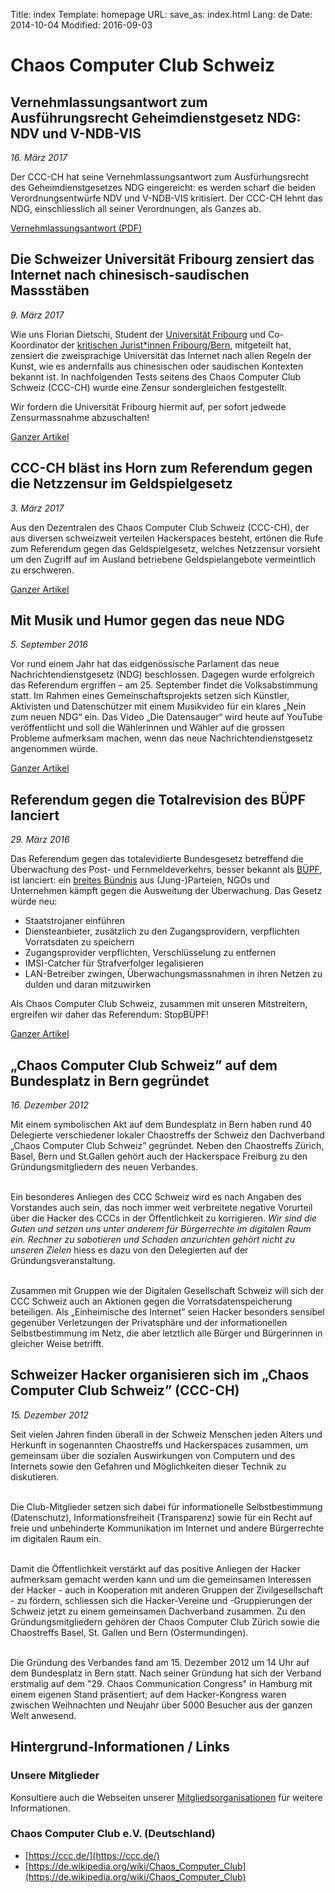 Title: index
Template: homepage
URL:
save_as: index.html
Lang: de
Date: 2014-10-04
Modified: 2016-09-03

# Chaos Computer Club Schweiz

## Vernehmlassungsantwort zum Ausführungsrecht Geheimdienstgesetz NDG: NDV und V-NDB-VIS

*16. März 2017*

Der CCC-CH hat seine Vernehmlassungsantwort zum Ausfürhungsrecht des
Geheimdienstgesetzes NDG eingereicht: es werden scharf die beiden
Verordnungsentwürfe NDV und V-NDB-VIS kritisiert. Der CCC-CH lehnt das
NDG, einschliesslich all seiner Verordnungen, als Ganzes ab.

[Vernehmlassungsantwort (PDF)](https://ccc-ch.ch/docs/20170416--ndg-vernehmlassungen-verordnungen-ndv+visndb.pdf)

## Die Schweizer Universität Fribourg zensiert das Internet nach chinesisch-saudischen Massstäben

*9. März 2017*

Wie uns Florian Dietschi, Student der [Universität
Fribourg](https://www.unifr.ch/) und Co-Koordinator der [kritischen
Jurist&ast;innen Fribourg/Bern](https://www.facebook.com/kriJurFribourgBern),
mitgeteilt hat, zensiert die zweisprachige Universität das Internet nach allen
Regeln der Kunst, wie es andernfalls aus chinesischen oder saudischen Kontexten
bekannt ist. In nachfolgenden Tests seitens des Chaos Computer Club Schweiz
(CCC-CH) wurde eine Zensur sondergleichen festgestellt.

Wir fordern die Universität Fribourg hiermit auf, per sofort jedwede
Zensurmassnahme abzuschalten!

[Ganzer Artikel](2017-03-09_uni-fribourg-zensiert-das-internet-nach-chinesisch-saudischen-massstaeben.html)

## CCC-CH bläst ins Horn zum Referendum gegen die Netzzensur im Geldspielgesetz

*3. März 2017*

Aus den Dezentralen des Chaos Computer Club Schweiz (CCC-CH), der aus diversen
schweizweit verteilen Hackerspaces besteht, ertönen die Rufe zum Referendum
gegen das Geldspielgesetz, welches Netzzensur vorsieht um den Zugriff auf im
Ausland betriebene Geldspielangebote vermeintlich zu erschweren.

[Ganzer Artikel](2017-03-03_aufruf-zu-geldspielgesetz-referendum.html)

## Mit Musik und Humor gegen das neue NDG

*5. September 2016*

Vor rund einem Jahr hat das eidgenössische Parlament das neue
Nachrichtendienstgesetz (NDG) beschlossen. Dagegen wurde erfolgreich das
Referendum ergriffen – am 25. September findet die Volksabstimmung statt. Im
Rahmen eines Gemeinschaftsprojekts setzen sich Künstler, Aktivisten und
Datenschützer mit einem Musikvideo für ein klares „Nein zum neuen NDG“ ein. Das
Video „Die Datensauger“ wird heute auf YouTube veröffentlicht und soll die
Wählerinnen und Wähler auf die grossen Probleme aufmerksam machen, wenn das
neue Nachrichtendienstgesetz angenommen würde.

[Ganzer Artikel](2016-09-05_mit_musik_und_humor_gegen_das_neue_ndg.html)

##  Referendum gegen die Totalrevision des BÜPF lanciert

*29. März 2016*

Das Referendum gegen das totalevidierte Bundesgesetz betreffend die Überwachung des Post- und Fernmeldeverkehrs, besser bekannt als [BÜPF](https://www.admin.ch/opc/de/federal-gazette/2016/1991.pdf), ist lanciert: ein [breites Bündnis](https://stopbuepf.ch) aus (Jung-)Parteien, NGOs und Unternehmen kämpft gegen die Ausweitung der Überwachung. Das Gesetz würde neu:

- Staatstrojaner einführen
- Diensteanbieter, zusätzlich zu den Zugangsprovidern, verpflichten Vorratsdaten zu speichern
- Zugangsprovider verpflichten, Verschlüsselung zu entfernen
- IMSI-Catcher für Strafverfolger legalisieren
- LAN-Betreiber zwingen, Überwachungsmassnahmen in ihren Netzen zu dulden und daran mitzuwirken

Als Chaos Computer Club Schweiz, zusammen mit unseren Mitstreitern, ergreifen wir daher das Referendum: StopBÜPF!

[Ganzer Artikel](2016-03-29_referendum-gegen-buepf-lanciert.html)

## „Chaos Computer Club Schweiz” auf dem Bundesplatz in Bern gegründet

*16. Dezember 2012*

Mit einem symbolischen Akt auf dem Bundesplatz in Bern haben rund 40 Delegierte verschiedener lokaler Chaostreffs der Schweiz den
Dachverband „Chaos Computer Club Schweiz” gegründet. Neben den Chaostreffs Zürich, Basel, Bern und St.Gallen gehört auch der Hackerspace Freiburg
zu den Gründungsmitgliedern des neuen Verbandes.<br /><br />

Ein besonderes Anliegen des CCC Schweiz wird es nach Angaben des Vorstandes auch sein, das noch immer weit verbreitete negative Vorurteil über
die Hacker des CCCs in der Öffentlichkeit zu korrigieren. <cite>Wir sind die Guten und setzen uns unter anderem für Bürgerrechte im digitalen Raum ein. Rechner zu
sabotieren und Schaden anzurichten gehört nicht zu unseren Zielen</cite> hiess es dazu von den Delegierten auf der Gründungsveranstaltung.<br /><br />

Zusammen mit Gruppen wie der Digitalen Gesellschaft Schweiz will sich der CCC Schweiz auch an Aktionen gegen die Vorratsdatenspeicherung
beteiligen. Als „Einheimische des Internet” seien Hacker besonders sensibel gegenüber Verletzungen der Privatsphäre und der informationellen Selbstbestimmung
im Netz, die aber letztlich alle Bürger und Bürgerinnen in gleicher Weise betrifft.

## Schweizer Hacker organisieren sich im „Chaos Computer Club Schweiz” (CCC-CH)

*15. Dezember 2012*

Seit vielen Jahren finden überall in der Schweiz Menschen jeden Alters und Herkunft in sogenannten Chaostreffs und Hackerspaces zusammen, um gemeinsam über die sozialen Auswirkungen von Computern und des
Internets sowie den Gefahren und Möglichkeiten dieser Technik zu diskutieren.<br /><br />

Die Club-Mitglieder setzen sich dabei für informationelle Selbstbestimmung (Datenschutz), Informationsfreiheit (Transparenz) sowie für ein Recht auf freie und unbehinderte Kommunikation
im Internet und andere Bürgerrechte im digitalen Raum ein.<br /><br />

Damit die Öffentlichkeit verstärkt auf das positive Anliegen der Hacker aufmerksam gemacht werden kann und um die gemeinsamen Interessen der Hacker - auch in Kooperation mit anderen Gruppen der
Zivilgesellschaft - zu fördern, schliessen sich die Hacker-Vereine und -Gruppierungen der Schweiz jetzt zu einem gemeinsamen Dachverband zusammen. Zu den Gründungsmitgliedern gehören der Chaos Computer
Club Zürich sowie die Chaostreffs Basel, St. Gallen und Bern (Ostermundingen).<br /><br />

Die Gründung des Verbandes fand am 15. Dezember 2012 um 14 Uhr auf dem Bundesplatz in Bern statt. Nach seiner Gründung hat sich der Verband erstmalig auf dem "29. Chaos Communication Congress" in Hamburg mit
einem eigenen Stand präsentiert; auf dem Hacker-Kongress waren zwischen Weihnachten und Neujahr über 5000 Besucher aus der ganzen Welt anwesend.

## Hintergrund-Informationen / Links

### Unsere Mitglieder

  Konsultiere auch die Webseiten unserer [Mitgliedsorganisationen](members.html) für weitere Informationen.

### Chaos Computer Club e.V. (Deutschland)

  * [https://ccc.de/](https://ccc.de/)
  * [https://de.wikipedia.org/wiki/Chaos_Computer_Club](https://de.wikipedia.org/wiki/Chaos_Computer_Club)
